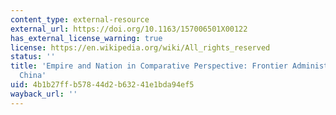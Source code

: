```yaml
---
content_type: external-resource
external_url: https://doi.org/10.1163/157006501X00122
has_external_license_warning: true
license: https://en.wikipedia.org/wiki/All_rights_reserved
status: ''
title: 'Empire and Nation in Comparative Perspective: Frontier Administration in Eighteenth-Century
  China'
uid: 4b1b27ff-b578-44d2-b632-41e1bda94ef5
wayback_url: ''
---
```

